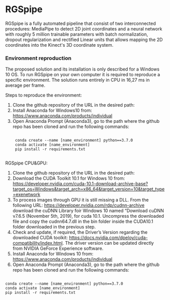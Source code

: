 # RGSpipe


RGSpipe is a fully automated pipeline that consist of two interconnected procedures: MediaPipe to detect 2D joint coordinates and a neural network with roughly 5 million trainable parameters with batch normalization, dropout regularization and rectified Linear units that allows mapping the 2D coordinates into the Kinect's 3D coordinate system. 

### Environment reproduction
The proposed solution and its installation is only described for a Windows 10 OS. 
To run RGSpipe on your own computer it is required to reproduce a specific environment. The solution runs entirely in CPU in 16,27 ms in average per frame. 

Steps to reproduce the environment: 

1. Clone the github repository of the URL in the desired path: 
2. Install Anaconda for Windows10 from: https://www.anaconda.com/products/individual
3. Open Anaconda Prompt (Anaconda3), go to the path where the github repo has been cloned and run the following commands:
    <pre><code>
    conda create --name [name_environment] python==3.7.0
    conda activate [name_environment]
    pip install -r requirements.txt
    </code></pre>

RGSpipe CPU&GPU:

1. Clone the github repository of the URL in the desired path: 
2. Download the CUDA Toolkit 10.1 for Windows 10 from: https://developer.nvidia.com/cuda-10.1-download-archive-base?target_os=Windows&target_arch=x86_64&target_version=10&target_type=exenetwork
3. To process images through GPU it is still missing a DLL. From the following URL: https://developer.nvidia.com/rdp/cudnn-archive download the cuDNN Library foir Windows 10 named “Download cuDNN v7.6.5 (November 5th, 2019), for cuda 10.1. Uncompress the downloaded file and copy the cudnn64.7.dll in the bin folder inside the CUDA10.1 folder downloaded in the previous step.
4. Check and update, if required, the Driver’s Version regarding the downloaded CUDA toolkit: https://docs.nvidia.com/dpeloy/cuda-compatibility/index.html. The driver version can be updated directly from NVIDIA GeForce Experience software.
5. Install Anaconda for Windows 10 from: https://www.anaconda.com/products/individual
6. Open Anaconda Prompt (Anaconda3), go to the path where the github repo has been cloned and run the following commands:
<pre><code>
conda create --name [name_environment] python==3.7.0
conda activate [name_environment]
pip install -r requirements.txt
</code></pre>

